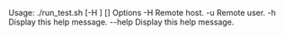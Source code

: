 Usage: ./run_test.sh [-H <host>] [<path>]
Options
  -H                      Remote host.
  -u                      Remote user.
  -h                      Display this help message.
  --help                  Display this help message.
